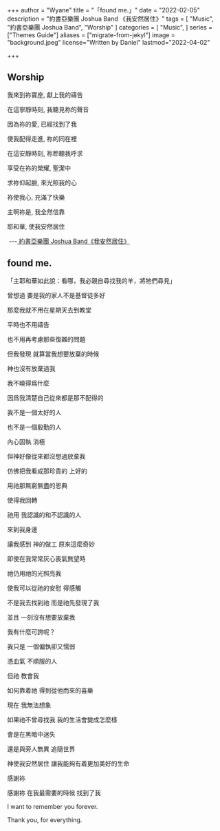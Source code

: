 +++
author = "Wyane"
title = "「found me.」"
date = "2022-02-05"
description = "約書亞樂團 Joshua Band 《我安然居住》"
tags = [
    "Music",
    "約書亞樂團 Joshua Band",
    "Worship"
]
categories = [
    "Music",
]
series = ["Themes Guide"]
aliases = ["migrate-from-jekyl"]
image = "background.jpeg"
license="Written by Daniel"
lastmod="2022-04-02"

+++

## Worship

我來到祢寶座, 獻上我的禱告

在這寧靜時刻, 我聽見祢的聲音

因為祢的愛, 已經找到了我

使我配得走進, 祢的同在裡

在這安靜時刻, 祢聆聽我呼求

享受在祢的榮耀, 聖潔中

求祢仰起臉, 來光照我的心

祢使我心, 充滿了快樂

主啊祢是, 我全然信靠

耶和華, 使我安然居住             

​                                                  ---[ 約書亞樂團 Joshua Band《我安然居住》
 ](https://www.youtube.com/watch?v=kNOuWvdPgiA&ab_channel=%E7%B4%84%E6%9B%B8%E4%BA%9E%E6%A8%82%E5%9C%98JoshuaBand)

## found me.

「主耶和華如此說：看哪，我必親自尋找我的羊，將牠們尋見」

曾想過 要是我的家人不是基督徒多好

那麼我就不用在星期天去到教堂

平時也不用禱告 

也不用再考慮那些復雜的問題

但我發現 就算當我想要放棄的時候 

神也沒有放棄過我

我不曉得爲什麼 

因爲我清楚自己從來都是那不配得的

我不是一個太好的人

也不是一個殷勤的人 

內心固執 消極 

但神好像從來都沒想過放棄我

仿佛把我看成那珍貴的 上好的

用祂那無窮無盡的恩典 

使得我回轉

祂用 我認識的和不認識的人

來到我身邊

讓我感到 神的做工 原來這麼奇妙 

即使在我常常灰心喪氣無望時

祂仍用祂的光照亮我

使我可以從祂的安慰 得感觸

不是我去找到祂 而是祂先發現了我

並且 一刻沒有想要放棄我

我有什麼可誇呢？ 

我只是 一個偏執卻又懦弱

憑血氣  不順服的人

但祂 教會我 

如何靠着祂 得到從他而來的喜樂

現在 我無法想象 

如果祂不曾尋找我 我的生活會變成怎麼樣

會是在黑暗中迷失 

還是與旁人無異 追隨世界

神使我安然居住 讓我能夠有着更加美好的生命

感謝袮 

感謝袮 在我最需要的時候 找到了我

I want to remember you forever.

Thank you, for everything.



